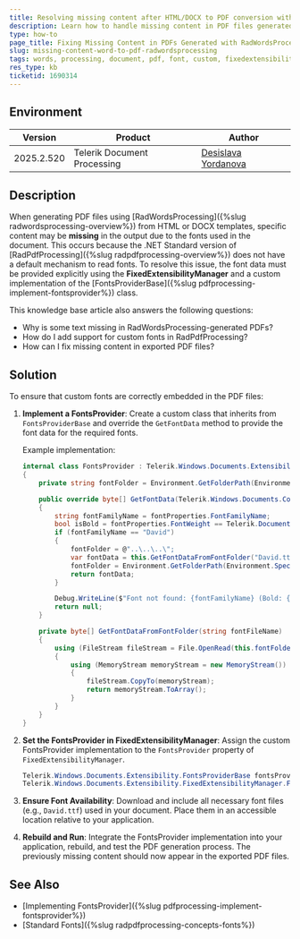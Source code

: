 ```yaml
---
title: Resolving missing content after HTML/DOCX to PDF conversion with WordsProcessing in .NET Standard
description: Learn how to handle missing content in PDF files generated using RadWordsProcessing for Document Processing due to fonts' specifics.
type: how-to
page_title: Fixing Missing Content in PDFs Generated with RadWordsProcessing
slug: missing-content-word-to-pdf-radwordsprocessing
tags: words, processing, document, pdf, font, custom, fixedextensibilitymanager, fontsprovider, netstandard
res_type: kb
ticketid: 1690314
---
```


## Environment

| Version | Product | Author | 
| ---- | ---- | ---- | 
| 2025.2.520| Telerik Document Processing|[Desislava Yordanova](https://www.telerik.com/blogs/author/desislava-yordanova)| 

## Description

When generating PDF files using [RadWordsProcessing]({%slug radwordsprocessing-overview%}) from HTML or DOCX templates, specific content may be **missing** in the output due to the fonts used in the document. This occurs because the .NET Standard version of [RadPdfProcessing]({%slug radpdfprocessing-overview%}) does not have a default mechanism to read fonts. To resolve this issue, the font data must be provided explicitly using the **FixedExtensibilityManager** and a custom implementation of the [FontsProviderBase]({%slug pdfprocessing-implement-fontsprovider%}) class.

This knowledge base article also answers the following questions:
- Why is some text missing in RadWordsProcessing-generated PDFs?
- How do I add support for custom fonts in RadPdfProcessing?
- How can I fix missing content in exported PDF files?

## Solution

To ensure that custom fonts are correctly embedded in the PDF files:

1. **Implement a FontsProvider**:
   Create a custom class that inherits from `FontsProviderBase` and override the `GetFontData` method to provide the font data for the required fonts.

   Example implementation:
   ```csharp
   internal class FontsProvider : Telerik.Windows.Documents.Extensibility.FontsProviderBase
   {
       private string fontFolder = Environment.GetFolderPath(Environment.SpecialFolder.Fonts);

       public override byte[] GetFontData(Telerik.Windows.Documents.Core.Fonts.FontProperties fontProperties)
       {
           string fontFamilyName = fontProperties.FontFamilyName;
           bool isBold = fontProperties.FontWeight == Telerik.Documents.Core.Fonts.FontWeights.Bold;
           if (fontFamilyName == "David")
           {
               fontFolder = @"..\..\..\";
               var fontData = this.GetFontDataFromFontFolder("David.ttf");
               fontFolder = Environment.GetFolderPath(Environment.SpecialFolder.Fonts);
               return fontData;
           }

           Debug.WriteLine($"Font not found: {fontFamilyName} (Bold: {isBold})");
           return null;
       }

       private byte[] GetFontDataFromFontFolder(string fontFileName)
       {
           using (FileStream fileStream = File.OpenRead(this.fontFolder + "\\" + fontFileName))
           {
               using (MemoryStream memoryStream = new MemoryStream())
               {
                   fileStream.CopyTo(memoryStream);
                   return memoryStream.ToArray();
               }
           }
       }
   }
   ```

2. **Set the FontsProvider in FixedExtensibilityManager**:
   Assign the custom FontsProvider implementation to the `FontsProvider` property of `FixedExtensibilityManager`.

   ```csharp
   Telerik.Windows.Documents.Extensibility.FontsProviderBase fontsProvider = new FontsProvider();
   Telerik.Windows.Documents.Extensibility.FixedExtensibilityManager.FontsProvider = fontsProvider;
   ```

3. **Ensure Font Availability**:
   Download and include all necessary font files (e.g., `David.ttf`) used in your document. Place them in an accessible location relative to your application.

4. **Rebuild and Run**:
   Integrate the FontsProvider implementation into your application, rebuild, and test the PDF generation process. The previously missing content should now appear in the exported PDF files.

## See Also

- [Implementing FontsProvider]({%slug pdfprocessing-implement-fontsprovider%})
- [Standard Fonts]({%slug radpdfprocessing-concepts-fonts%})

